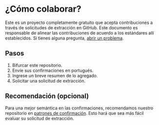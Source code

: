 # ¿Cómo colaborar?

Este es un proyecto completamente gratuito que acepta contribuciones a través de solicitudes de extracción en GitHub. Este documento es responsable de alinear las contribuciones de acuerdo a los estándares allí establecidos. Si tienes alguna pregunta, [abrir un problema](https://github.com/iuricode/readme-template/issues/new).

## Pasos

1. Bifurcar este repositorio.
2. Envíe sus confirmaciones en portugués.
3. Ingrese un breve resumen de lo agregado.
4. Solicitar una solicitud de extracción.

## Recomendación (opcional)

Para una mejor semántica en las confirmaciones, recomendamos nuestro repositorio en [patrones de confirmación](https://github.com/iuricode/commit-patterns). Esto hará que sea más fácil evaluar su solicitud de extracción.
